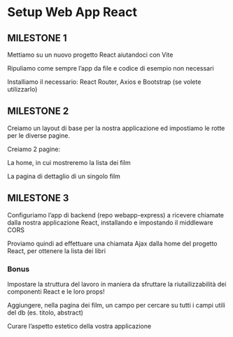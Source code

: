 # Setup Web App React

## MILESTONE 1
Mettiamo su un nuovo progetto React aiutandoci con Vite

Ripuliamo come sempre l’app da file e codice di esempio non necessari

Installiamo il necessario: React Router, Axios e Bootstrap (se volete utilizzarlo)
## MILESTONE 2
Creiamo un layout di base per la nostra applicazione ed impostiamo le rotte per le diverse pagine.

Creiamo 2 pagine:

La home, in cui mostreremo la lista dei film

La pagina di dettaglio di un singolo film
## MILESTONE 3
Configuriamo l’app di backend (repo webapp-express) a ricevere chiamate dalla nostra applicazione React, installando e impostando il middleware CORS

Proviamo quindi ad effettuare una chiamata Ajax dalla home del progetto React, per ottenere la lista dei libri
### Bonus
Impostare la struttura del lavoro in maniera da sfruttare la riutailizzabilità dei componenti React e le loro props!

Aggiungere, nella pagina dei film, un campo per cercare su tutti i campi utili del db (es. titolo, abstract)

Curare l’aspetto estetico della vostra applicazione